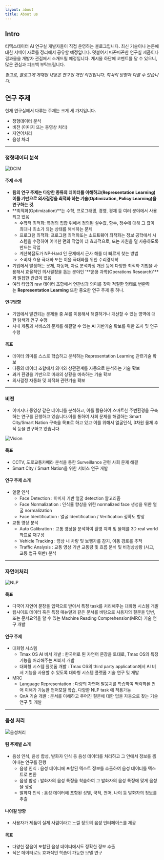 ```yaml
---
layout: about
title: About us
---
```


## Intro

티맥스데이터 AI 연구실 개발자들이 직접 운영하는 블로그입니다. 최신 기술이나 논문에 대한 서베이 자료를 정리해서 공유할 예정입니다.
덧붙여서 따끈따끈한 연구실 제품이나 결과물을 개발자 관점에서 소개드릴 예정입니다. 게시물 하단에 코멘트를 달 수 있으니, 많은 관심과 피드백 부탁드립니다.

*참고로, 블로그에 게재된 내용은 연구원 개인 의견입니다. 회사의 방향과 다를 수 있습니다.*

## 연구 주제

현재 연구실에서 다루는 주제는 크게 세 가지입니다.

- 정형데이터 분석
- 비전 (이미지 또는 동영상 처리)
- 자연어처리
- 음성 처리

---

### 정형데이터 분석

![DCIM](/assets/img/about/dcim.png)

#### 주제 소개

- **팀의 연구 주제는 다양한 종류의 데이터를 이해하고(Representation Learning) 이를 기반으로 의사결정을 최적화 하는 기술(Optimization, Policy Learning)을 연구하는 것**.
- **최적화(Optimization)**는 수학, 프로그래밍, 경영, 경제 등 여러 분야에서 사용되고 있음
  - 수학적 최적화: 특정의 집합 위에서 정의된 실수값, 함수, 정수에 대해 그 값이 최대나 최소가 되는 상태를 해석하는 문제
  - 프로그램 최적화: 프로그램 최적화또는 소프트웨어 최적화는 정보 공학에서 시스템을 수정하여 어떠한 면의 작업이 더 효과적으로, 또는 자원을 덜 사용하도록 만드는 작업
  - 계산복잡도가 NP-Hard 인 문제에서 근사 해를 더 빠르게 찾는 방법
  - 소비자 효용 극대화 또는 이윤 극대화를 위한 수리경제학
- 기업에서 발생하는 문제, 자동화, 자료 분석과정 개선 등에 다양한 최적화 기법을 사용해서 효율적인 의사결정을 돕는 분야인 '**운용 과학(Operations Research)'**과 밀접한 관련이 있음
- 여러 타입의 raw 데이터 조합에서 연관성과 의미를 찾아 적절한 형태로 변환하는 **Representation Learning** 또한 중요한 연구 주제 중 하나.


#### 연구방향

- 기업에서 발견되는 문제들 중 AI를 이용해서 해결하거나 개선할 수 있는 영역에 대한 탐색과 연구 수행
- 사내 제품과 서비스의 문제를 해결할 수 있는 AI 기반기술 확보를 위한 조사 및 연구 수행


#### 목표

- 데이터 의미를 스스로 학습하고 분석하는 Representation Learning 관련기술 확보
- 다종의 데이터 조합에서 의미와 상관관계를 자동으로 분석하는 기술 확보
- 과거 환경을 기반으로 미래의 상황을 예측하는 기술 확보
- 의사결정 자동화 및 최적화 관련기술 확보

---

### 비전

- 이미지나 동영상 같은 데이터를 분석하고, 이를 활용하여 스마트한 주변환경을 구축하는 연구를 진행하고 있습니다.이를 통하여 사회 문제를 해결하는 Smart City/Smart Nation 구축을 목표로 하고 있고 이를 위해서 얼굴인식, 3차원 물체 추적 등을 연구하고 있습니다.

![Vision](/assets/img/about/vision.jpg)

#### 목표

- CCTV, 도로교통카메라 분석을 통한 Surveillance 관련 사회 문제 해결
- Smart City / Smart Nation을 위한 서비스 연구 개발

#### 연구 주제 소개

- 얼굴 인식
  - Face Detection : 이미지 기반 얼굴 detection 알고리즘
  - Face Normalization : 인식률 향상을 위한 normalized face 생성을 위한 얼굴 normalization
  - Face Identification : 얼굴 Identification / Verification 정확도 향상
- 교통 영상 분석
  - Auto Calibration : 교통 영상을 분석하여 촬영 지역 및 물체를 3D real world 좌표로 재구성
  - Vehicle Tracking : 영상 내 차량 및 보행자를 감지, 이동 경로를 추적
  - Traffic Analysis : 교통 영상 기반 교통량 및 흐름 분석 및 비정상상황 (사고, 교통 법규 위반) 분석

---

### 자연어처리

![NLP](/assets/img/about/nlp.jpg)

#### 목표

- 다국어 자연어 문장을 입력으로 받아서 특정 task를 처리해주는 대화형 시스템 개발
- 웹사이트 데이터 혹은 특정 매뉴얼과 같은 문서를 바탕으로 사용자의 질문을 답변, 또는 문서요약을 할 수 있는 Machine Reading Comprehension(MRC) 기술 연구 개발


#### 연구 주제

- 대화형 시스템
  - Tmax OS AI 비서 개발 : 한국어로 된 자연어 문장을 토대로, Tmax OS의 특정 기능을 처리해주는 AI비서 개발
  - 대화형 시스템 플랫폼 개발 : Tmax OS의 third party application에서 AI 비서 기능을 사용할 수 있도록 대화형 시스템 플랫폼 기술 연구 및 개발
- MRC
  - Language Representation : 다량의 자연어 말뭉치를 학습하여 맥락화된 언어 이해가 가능한 언어모델 학습, 다양한 NLP task 에 적용가능
  - QnA 기술 개발 : 문서를 이해하고 주어진 질문에 대한 답을 자동으로 찾는 기술 연구 및 개발

---

### 음성 처리

![음성처리](/assets/img/about/sound.jpg)

#### 팀 주제별 소개

- 음성 인식, 음성 합성, 발화자 인식 등 음성 데이터를 처리하고 그 안에서 정보를 뽑아내는 연구를 진행
  - 음성 인식 : 음성 데이터에 포함된 텍스트 정보를 추출하여 음성 데이터를 텍스트로 변환
  - 음성 합성 : 발화자의 음성 특징을 학습하여 그 발화자의 음성 특징에 맞게 음성을 생성
  - 발화자 인식 : 음성 데이터에 포함된 성별, 국적, 언어, 나이 등 발화자의 정보를 추출


#### 나아갈 방향

- 사용자가 제품이 실제 사람이라고 느낄 정도의 음성 인터페이스를 제공


#### 목표

- 다양한 잡음이 포함된 음성 데이터에서도 정확한 정보 추출
- 적은 데이터로도 효과적인 학습이 가능한 모델 연구
